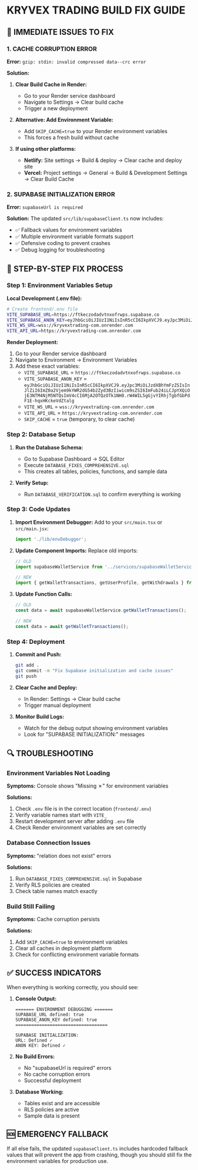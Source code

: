 # KRYVEX TRADING BUILD FIX GUIDE

## 🚨 IMMEDIATE ISSUES TO FIX

### 1. CACHE CORRUPTION ERROR
**Error:** `gzip: stdin: invalid compressed data--crc error`

**Solution:**
1. **Clear Build Cache in Render:**
   - Go to your Render service dashboard
   - Navigate to Settings → Clear build cache
   - Trigger a new deployment

2. **Alternative: Add Environment Variable:**
   - Add `SKIP_CACHE=true` to your Render environment variables
   - This forces a fresh build without cache

3. **If using other platforms:**
   - **Netlify:** Site settings → Build & deploy → Clear cache and deploy site
   - **Vercel:** Project settings → General → Build & Development Settings → Clear Build Cache

### 2. SUPABASE INITIALIZATION ERROR
**Error:** `supabaseUrl is required`

**Solution:**
The updated `src/lib/supabaseClient.ts` now includes:
- ✅ Fallback values for environment variables
- ✅ Multiple environment variable formats support
- ✅ Defensive coding to prevent crashes
- ✅ Debug logging for troubleshooting

## 🔧 STEP-BY-STEP FIX PROCESS

### Step 1: Environment Variables Setup

**Local Development (.env file):**
```bash
# Create frontend/.env file
VITE_SUPABASE_URL=https://ftkeczodadvtnxofrwps.supabase.co
VITE_SUPABASE_ANON_KEY=eyJhbGciOiJIUzI1NiIsInR5cCI6IkpXVCJ9.eyJpc3MiOiJzdXBhYmFzZSIsInJlZiI6ImZ0a2Vjem9kYWR2dG54b2Zyd3BzIiwicm9sZSI6ImFub24iLCJpYXQiOjE3NTM4NjM5NTQsImV4cCI6MjA2OTQzOTk1NH0.rW4WIL5gGjvYIRhjTgbfGbPdF1E-hqxHKckeVdZtalg
VITE_WS_URL=wss://kryvextrading-com.onrender.com
VITE_API_URL=https://kryvextrading-com.onrender.com
```

**Render Deployment:**
1. Go to your Render service dashboard
2. Navigate to Environment → Environment Variables
3. Add these exact variables:
   - `VITE_SUPABASE_URL` = `https://ftkeczodadvtnxofrwps.supabase.co`
   - `VITE_SUPABASE_ANON_KEY` = `eyJhbGciOiJIUzI1NiIsInR5cCI6IkpXVCJ9.eyJpc3MiOiJzdXBhYmFzZSIsInJlZiI6ImZ0a2Vjem9kYWR2dG54b2Zyd3BzIiwicm9sZSI6ImFub24iLCJpYXQiOjE3NTM4NjM5NTQsImV4cCI6MjA2OTQzOTk1NH0.rW4WIL5gGjvYIRhjTgbfGbPdF1E-hqxHKckeVdZtalg`
   - `VITE_WS_URL` = `wss://kryvextrading-com.onrender.com`
   - `VITE_API_URL` = `https://kryvextrading-com.onrender.com`
   - `SKIP_CACHE` = `true` (temporary, to clear cache)

### Step 2: Database Setup

1. **Run the Database Schema:**
   - Go to Supabase Dashboard → SQL Editor
   - Execute `DATABASE_FIXES_COMPREHENSIVE.sql`
   - This creates all tables, policies, functions, and sample data

2. **Verify Setup:**
   - Run `DATABASE_VERIFICATION.sql` to confirm everything is working

### Step 3: Code Updates

1. **Import Environment Debugger:**
   Add to your `src/main.tsx` or `src/main.jsx`:
   ```typescript
   import './lib/envDebugger';
   ```

2. **Update Component Imports:**
   Replace old imports:
   ```typescript
   // OLD
   import supabaseWalletService from '../services/supabaseWalletService';
   
   // NEW
   import { getWalletTransactions, getUserProfile, getWithdrawals } from '../services/walletService';
   ```

3. **Update Function Calls:**
   ```typescript
   // OLD
   const data = await supabaseWalletService.getWalletTransactions();
   
   // NEW
   const data = await getWalletTransactions();
   ```

### Step 4: Deployment

1. **Commit and Push:**
   ```bash
   git add .
   git commit -m "Fix Supabase initialization and cache issues"
   git push
   ```

2. **Clear Cache and Deploy:**
   - In Render: Settings → Clear build cache
   - Trigger manual deployment

3. **Monitor Build Logs:**
   - Watch for the debug output showing environment variables
   - Look for "SUPABASE INITIALIZATION:" messages

## 🔍 TROUBLESHOOTING

### Environment Variables Not Loading
**Symptoms:** Console shows "Missing ✗" for environment variables

**Solutions:**
1. Check `.env` file is in the correct location (`frontend/.env`)
2. Verify variable names start with `VITE_`
3. Restart development server after adding `.env` file
4. Check Render environment variables are set correctly

### Database Connection Issues
**Symptoms:** "relation does not exist" errors

**Solutions:**
1. Run `DATABASE_FIXES_COMPREHENSIVE.sql` in Supabase
2. Verify RLS policies are created
3. Check table names match exactly

### Build Still Failing
**Symptoms:** Cache corruption persists

**Solutions:**
1. Add `SKIP_CACHE=true` to environment variables
2. Clear all caches in deployment platform
3. Check for conflicting environment variable formats

## ✅ SUCCESS INDICATORS

When everything is working correctly, you should see:

1. **Console Output:**
   ```
   ======= ENVIRONMENT DEBUGGING =======
   SUPABASE_URL defined: true
   SUPABASE_ANON_KEY defined: true
   ===================================
   
   SUPABASE INITIALIZATION:
   URL: Defined ✓
   ANON KEY: Defined ✓
   ```

2. **No Build Errors:**
   - No "supabaseUrl is required" errors
   - No cache corruption errors
   - Successful deployment

3. **Database Working:**
   - Tables exist and are accessible
   - RLS policies are active
   - Sample data is present

## 🆘 EMERGENCY FALLBACK

If all else fails, the updated `supabaseClient.ts` includes hardcoded fallback values that will prevent the app from crashing, though you should still fix the environment variables for production use.
